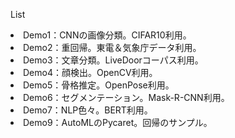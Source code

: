 List</br>

<li>Demo1：CNNの画像分類。CIFAR10利用。</li>
<li>Demo2：重回帰。東電＆気象庁データ利用。</li>
<li>Demo3：文章分類。LiveDoorコーパス利用。</li>
<li>Demo4：顔検出。OpenCV利用。</li>
<li>Demo5：骨格推定。OpenPose利用。</li>
<li>Demo6：セグメンテーション。Mask-R-CNN利用。</li>
<li>Demo7：NLP色々。BERT利用。</li>
<li>Demo9：AutoMLのPycaret。回帰のサンプル。</li>



